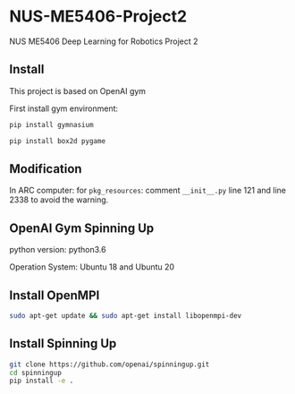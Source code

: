 # NUS-ME5406-Project2

NUS ME5406 Deep Learning for Robotics Project 2

## Install

This project is based on OpenAI gym

First install gym environment:

```bash
pip install gymnasium

pip install box2d pygame
```

## Modification

In ARC computer: for `pkg_resources`: comment `__init__.py` line 121 and line 2338
to avoid the warning.

## OpenAI Gym Spinning Up

python version: python3.6

Operation System: Ubuntu 18 and Ubuntu 20

## Install OpenMPI

```bash
sudo apt-get update && sudo apt-get install libopenmpi-dev
```

## Install Spinning Up

```bash
git clone https://github.com/openai/spinningup.git
cd spinningup
pip install -e .
```
